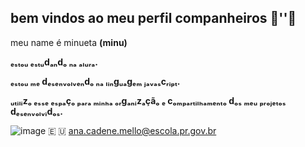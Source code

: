 ## bem vindos ao meu perfil companheiros 🍖''🥩

meu name é minueta **(minu)**

**ₑₛₜₒᵤ ₑₛₜᵤdₐₙdₒ ₙₐ ₐₗᵤᵣₐ.**

**ₑₛₜₒᵤ ₘₑ dₑₛₑₙᵥₒₗᵥₑₙdₒ ₙₐ ₗᵢₙgᵤₐgₑₘ ⱼₐᵥₐₛcᵣᵢₚₜ.**

**ᵤₜᵢₗᵢzₒ ₑₛₛₑ ₑₛₚₐçₒ ₚₐᵣₐ ₘᵢₙₕₐ ₒᵣgₐₙᵢzₐçãₒ ₑ cₒₘₚₐᵣₜᵢₗₕₐₘₑₙₜₒ dₒₛ ₘₑᵤ ₚᵣₒⱼₑₜₒₛ dₑₛₑₙᵥₒₗᵥᵢdₒₛ.**

![image](https://media3.giphy.com/media/bC0caT4xYU8qQ/200.webp?cid=ecf05e4766un6z55g3edtu0htuyn01eb2ad7ogzlzaujpbht&ep=v1_gifs_search&rid=200.webp&ct=g)
🇪  🇺 
ana.cadene.mello@escola.pr.gov.br
